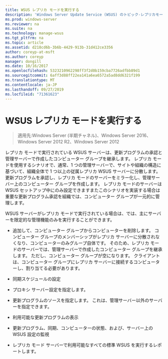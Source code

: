 ```yaml
---
title: WSUS レプリカ モードを実行する
description: 'Windows Server Update Service (WSUS) のトピック-レプリカモードの構成方法 '
ms.prod: windows-server
ms.reviewer: na
ms.suite: na
ms.technology: manage-wsus
ms.tgt_pltfrm: na
ms.topic: article
ms.assetid: d218cd6b-3b6b-4429-913b-31d412ce3356
author: coreyp-at-msft
ms.author: coreyp
manager: dongill
ms.date: 10/16/2017
ms.openlocfilehash: 5323210962298ff3f2d0b159cba7726adfbb89d1
ms.sourcegitcommit: 6aff3d88ff22ea141a6ea6572a5ad8dd6321f199
ms.translationtype: MT
ms.contentlocale: ja-JP
ms.lasthandoff: 09/27/2019
ms.locfileid: "71361623"
---
```

# <a name="running-wsus-replica-mode"></a>WSUS レプリカ モードを実行する

>適用先:Windows Server (半期チャネル)、Windows Server 2016、Windows Server 2012 R2、Windows Server 2012

レプリカ モードで実行されている WSUS サーバーは、更新プログラムの承認と管理サーバーで作成したコンピューター グループを継承します。 レプリカ モードを使用するシナリオで、通常、1 つの管理サーバーで、サイトや組織の構造に基づいて、組織全体で 1 つ以上の従属レプリカ WSUS サーバーに分散します。 更新プログラムを承認し、レプリカ モードのサーバーをミラー化し、管理サーバー上のコンピューター グループを作成します。 レプリカ モードのサーバーは WSUS セットアップ中にのみ設定できますまたこのシナリオを実装する場合は重要な更新プログラム承認を組織では、コンピューター グループが一元的に管理します。

WSUS サーバーがレプリカ モードで実行されている場合は、では、主にサーバーを限定的な管理機能のみを実行することができます。

-   追加して、コンピューター グループからコンピューターを削除します。 コンピューター グループのメンバーシップがレプリカ サーバーに分散されなくなり、コンピューターのみグループ自体です。 そのため、レプリカ モードのサーバーでは、管理サーバーで作成したコンピューター グループを継承します。 ただし、コンピューター グループが空になります。 クライアントは、コンピューター グループにレプリカ サーバーに接続するコンピューターし、割り当てる必要があります。

-   同期スケジュールの設定

-   プロキシ サーバー設定を指定します。

-   更新プログラムのソースを指定します。 これは、管理サーバー以外のサーバーを指定できます。

-   利用可能な更新プログラムの表示

-   更新プログラム、同期、コンピューターの状態、および、サーバー上の WSUS 設定の監視

-   レプリカ モード サーバーで利用可能なすべての標準 WSUS を実行するレポートします。



